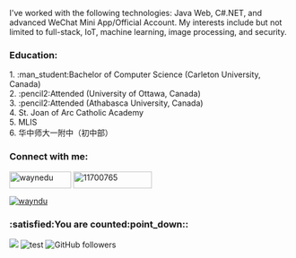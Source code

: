 I've worked with the following technologies: Java Web, C#.NET, and advanced WeChat Mini App/Official Account.
My interests include but not limited to full-stack, IoT, machine learning, image processing, and security.

<h3 align="left">Education:</h3>
1. :man_student:Bachelor of Computer Science (Carleton University, Canada) <br/>
2. :pencil2:Attended (University of Ottawa, Canada) <br/>
3. :pencil2:Attended (Athabasca University, Canada) <br/>
4. St. Joan of Arc Catholic Academy<br/>
5. MLIS<br/>
6. 华中师大一附中（初中部）

<h3 align="left">Connect with me:</h3>
<p align="left">

<a href="https://linkedin.com/in/waynedu" target="blank"><img align="center" src="https://img.shields.io/badge/LinkedIn-0077B5?style=for-the-badge&logo=linkedin&logoColor=white" alt="waynedu" height="30" width="110" /></a>
<a href="https://stackoverflow.com/users/11700765" target="blank"><img align="center" src="https://img.shields.io/badge/Stack_Overflow-FE7A16?style=for-the-badge&logo=stack-overflow&logoColor=white" alt="11700765" height="30" width="140" /></a>
<p align="left"> 
  <a href="https://twitter.com/wayndu" target="blank"><img src="https://img.shields.io/twitter/follow/wayndu?logo=twitter&style=for-the-badge" alt="wayndu" /></a> </p>
</p>

<h3 align="left">:satisfied:You are counted:point_down::</h3>

![](https://komarev.com/ghpvc/?username=waynedu)
![test](https://hits.seeyoufarm.com/api/count/incr/badge.svg?url=https://github.com/waynedu)
![GitHub followers](https://img.shields.io/github/followers/waynedu?style=social)


